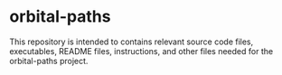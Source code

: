 # orbital-paths

This repository is intended to contains relevant source code files, executables, README files, instructions, and other files needed for the orbital-paths project.
